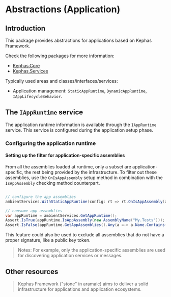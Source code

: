 ﻿# Abstractions (Application)

## Introduction
This package provides abstractions for applications based on Kephas Framework.

Check the following packages for more information:
* [Kephas.Core](https://www.nuget.org/packages/Kephas.Core)
* [Kephas.Services](https://www.nuget.org/packages/Kephas.Services)

Typically used areas and classes/interfaces/services:
* Application management: ``StaticAppRuntime``, ``DynamicAppRuntime``, ``IAppLifecycleBehavior``.

## The `IAppRuntime` service

The application runtime information is available through the `IAppRuntime` service.
This service is configured during the application setup phase.

### Configuring the application runtime

#### Setting up the filter for application-specific assemblies
From all the assemblies loaded at runtime, only a subset are application-specific, the rest being provided by the infrastructure.
To filter out these assemblies, use the `OnIsAppAssembly` setup method in combination with the `IsAppAssembly` checking method counterpart.  

```csharp

// configure the app assemblies
ambientServices.WithStaticAppRuntime(config: rt => rt.OnIsAppAssembly(an => !this.IsTestAssembly(an)));

// consume app assemblies
var appRuntime = ambientServices.GetAppRuntime();
Assert.IsTrue(appRuntime.IsAppAssembly(new AssemblyName("My.Tests")));
Assert.IsFalse(appRuntime.GetAppAssemblies().Any(a =-> a.Name.Contains("Test")));
```

This feature could also be used to exclude all assemblies that do not have a proper signature, like a public key token.

> Notes: For example, only the application-specific assemblies are used for discovering application services or messages.

## Other resources

> Kephas Framework ("stone" in aramaic) aims to deliver a solid infrastructure for applications and application ecosystems.

